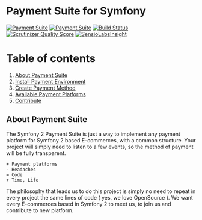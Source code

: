 Payment Suite for Symfony
=====

[![Payment Suite](https://raw.github.com/mmoreram/PaymentCoreBundle/gh-pages/public/images/payment-suite.png)](https://github.com/mmoreram/PaymentCoreBundle)
[![Payment Suite](https://raw.github.com/mmoreram/PaymentCoreBundle/gh-pages/public/images/still-maintained.png)]()
[![Build Status](https://travis-ci.org/mmoreram/PaymentCoreBundle.png?branch=master)](https://travis-ci.org/mmoreram/PaymentCoreBundle)
[![Scrutinizer Quality Score](https://scrutinizer-ci.com/g/mmoreram/PaymentCoreBundle/badges/quality-score.png?s=0be5ab01885ab241a3b5a871dbc1164c5bcb75b2)](https://scrutinizer-ci.com/g/mmoreram/PaymentCoreBundle/)
[![SensioLabsInsight](https://insight.sensiolabs.com/projects/f164e52e-b1bd-4344-b326-4b6be997d94d/mini.png)](https://insight.sensiolabs.com/projects/f164e52e-b1bd-4344-b326-4b6be997d94d)

Table of contents
=====

1. [About Payment Suite](#about-payment-suite)
2. [Install Payment Environment](https://gist.github.com/mmoreram/6771947#file-configure-payfony-environment-md)
3. [Create Payment Method](https://gist.github.com/mmoreram/6662484#file-create-platform-md)
4. [Available Payment Platforms](https://gist.github.com/mmoreram/6813270#file-available-platforms-md)
5. [Contribute](https://gist.github.com/mmoreram/6813203#file-contribute-payfony-md)


About Payment Suite
-----

The Symfony 2 Payment Suite is just a way to implement any payment platform for Symfony 2 based E-commerces, with a common structure. Your project will simply need to listen to a few events, so the method of payment will be fully transparent.

    + Payment platforms
    - Headaches
    = Code
    + Time, Life

The philosophy that leads us to do this project is simply no need to repeat in every project the same lines of code ( yes, we love OpenSource ). We want every E-commerces based in Symfony 2 to meet us, to join us and contribute to new platform.
